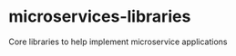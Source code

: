 microservices-libraries
=======================

Core libraries to help implement microservice applications

